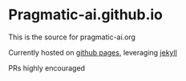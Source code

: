 # Pragmatic-ai.github.io
This is the source for pragmatic-ai.org

Currently hosted on [github pages](https://pages.github.com/), leveraging [jekyll](https://jekyllrb.com/)

PRs highly encouraged
